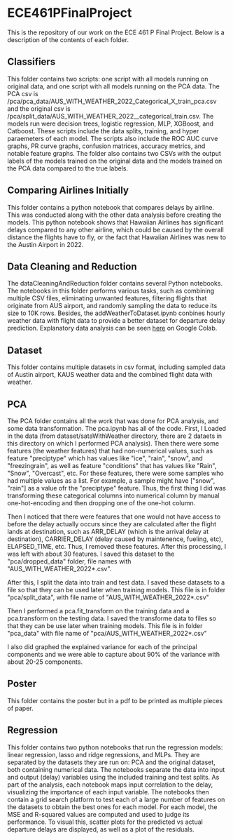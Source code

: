 # ECE461PFinalProject
This is the repository of our work on the ECE 461 P Final Project. Below is a description of the contents of each folder.

## Classifiers
This folder contains two scripts: one script with all models running on original data, and one script with all models running on the PCA data. The PCA csv is /pca/pca_data/AUS_WITH_WEATHER_2022_Categorical_X_train_pca.csv and the original csv is /pca/split_data/AUS_WITH_WEATHER_2022__categorical_train.csv. The models run were decision trees, logistic regression, MLP, XGBoost, and Catboost. These scripts include the data splits, training, and hyper paraemeters of each model. The scripts also include the ROC AUC curve graphs, PR curve graphs, confusion matrices, accuracy metrics, and notable feature graphs. The folder also contains two CSVs with the output labels of the models trained on the original data and the models trained on the PCA data compared to the true labels.

## Comparing Airlines Initially
This folder contains a python notebook that compares delays by airline. This was conducted along with the other data analysis before creating the models. This python notebook shows that Hawaiian Airlines has significant delays compared to any other airline, which could be caused by the overall distance the flights have to fly, or the fact that Hawaiian Airlines was new to the Austin Airport in 2022.

## Data Cleaning and Reduction
The dataCleaningAndReduction folder contains several Python notebooks. The notebooks in this folder performs various tasks, such as combining multiple CSV files, eliminating unwanted features, filtering flights that originate from AUS airport, and randomly sampling the data to reduce its size to 10K rows. Besides, the addWeatherToDataset.ipynb conbines hourly weather data with flight data to provide a better dataset for departure delay prediction.
Explanatory data analysis can be seen [here](https://colab.research.google.com/github/neeley-pate/ECE461PFinalProject/blob/main/dataCleaningAndReduction/exploratoryDataAnalysisAustin.ipynb) on Google Colab.

## Dataset
This folder contains multiple datasets in csv format, including sampled data of Austin airport, KAUS weather data and the combined flight data with weather.

## PCA
The PCA folder contains all the work that was done for PCA analysis, and some data transformation. The pca.ipynb has all of the code. First, I Loaded in the data (from dataset/sataWithWeather directory, there are 2 dataets in this directory on which I performed PCA analysis). Then there were some features (the weather features) that had non-numerical values, such as feature "preciptype" which has values like "ice", "rain", "snow", and "freezingrain", as well as feature "conditions" that has values like "Rain", "Snow", "Overcast", etc. For these features, there were some samples who had multiple values as a list. For example, a sample might have ["snow", "rain"] as a value ofr the "preciptype" feature. Thus, the first thing I did was transforming these categorical columns into numerical column by manual one-hot-encoding and then dropping one of the one-hot column.

Then I noticed that there were features that one would not have access to before the delay actually occurs since they are calculated after the flight lands at destination, such as ARR_DELAY (which is the arrival delay at destination), CARRIER_DELAY (delay caused by maintenence, fueling, etc), ELAPSED_TIME, etc. Thus, I removed these features. After this processing, I was left with about 30 features. I saved this dataset to the "pca/dropped_data" folder, file names with "AUS_WITH_WEATHER_2022*.csv".

After this, I split the data into train and test data. I saved these datasets to a file so that they can be used later when training models. This file is in folder "pca/split_data", with file name of "AUS_WITH_WEATHER_2022*.csv"

Then I performed a pca.fit_transform on the training data and a pca.transform on the testing data. I saved the transforme data to files so that they can be use later when training models. This file is in folder "pca_data" with file name of "pca/AUS_WITH_WEATHER_2022*.csv"

I also did graphed the explained variance for each of the principal components and we were able to capture about 90% of the variance with about 20-25 components.


## Poster
This folder contains the poster but in a pdf to be printed as multiple pieces of paper.

## Regression
This folder contains two python notebooks that run the regression models: linear regression, lasso and ridge regressions, and MLPs. They are separated by the datasets they are run on: PCA and the original dataset, both containing numerical data. The notebooks separate the data into input and output (delay) variables using the included training and test splits. As part of the analysis, each notebook maps input correlation to the delay, visualizing the importance of each input variable. The notebooks then contain a grid search platform to test each of a large number of features on the datasets to obtain the best ones for each model.  For each model, the MSE and R-squared values are computed and used to judge its performance. To visual this, scatter plots for the predicted vs actual departure delays are displayed, as well as a plot of the residuals. 
